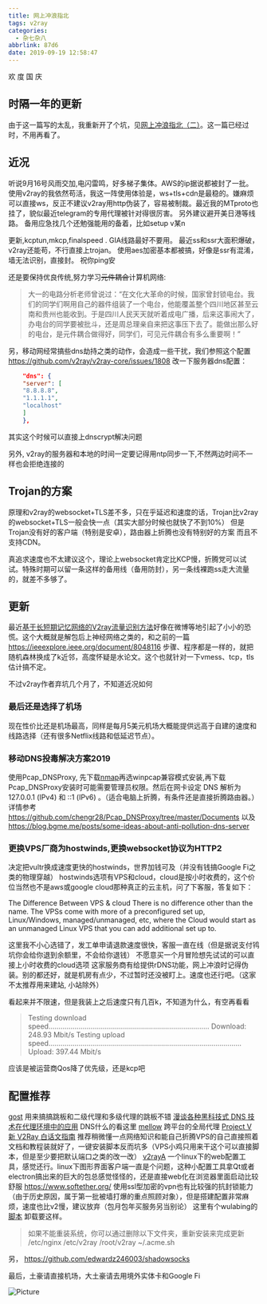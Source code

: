 ```yaml
---
title: 网上冲浪指北
tags: v2ray
categories:
  - 杂七杂八
abbrlink: 87d6
date: 2019-09-19 12:58:47
---
```

欢 度 国 庆
<!-- more -->

## 时隔一年的更新

由于这一篇写的太乱，我重新开了个坑，见[网上冲浪指北（二）](https://zhangjk98.xyz/surfing-the-internet-2/)。这一篇已经过时，不用再看了。

## 近况

听说9月16号风雨交加,电闪雷鸣，好多梯子集体。AWS的ip据说都被封了一批。
使用v2ray的我依然苟活，我这一阵使用体验是，ws+tls+cdn是最稳的。嫌麻烦可以直接ws，反正不建议v2ray用http伪装了，容易被制裁。最近我的MTproto也挂了，貌似最近telegram的专用代理被针对得很厉害。
另外建议避开美日港等线路。
备用应急找几个还勉强能用的备着，比如setup v某n

更新,kcptun,mkcp,finalspeed . GIA线路最好不要用。
最近ss和ssr大面积爆破，v2ray还能苟，不行直接上trojan。
使用aes加密基本都被搞，好像是ssr有混淆，墙无法识别，直接封。
祝你ping安

还是要保持优良传统,努力学习~~元件耦合~~计算机网络:
>大一的电路分析老师曾说过：“在文化大革命的时候，国家曾封锁电台。我们的同学们啊用自己的器件组装了一个电台，他能覆盖整个四川地区甚至云南和贵州也能收到。于是四川人民天天就听着成电广播，后来这事闹大了，办电台的同学要被批斗，还是周总理亲自来把这事压下去了。能做出那么好的电台，是元件耦合做得好，同学们，可见元件耦合有多么重要啊！”

另，移动网经常搞些dns劫持之类的动作，会造成一些干扰，我们参照这个配置
<https://github.com/v2ray/v2ray-core/issues/1808>
改一下服务器dns配置：

```json
    "dns": {
    "server": [
    "8.8.8.8",
    "1.1.1.1",
    "localhost"
    ]
    },
```

其实这个时候可以直接上dnscrypt解决问题

另外, v2ray的服务器和本地的时间一定要记得用ntp同步一下,不然两边时间不一样也会拒绝连接的

## Trojan的方案

原理和v2ray的websocket+TLS差不多，只在乎延迟和速度的话，Trojan比v2ray的websocket+TLS一般会快一点（其实大部分时候也就快了不到10%）
但是Trojan没有好的客户端（特别是安卓），路由器上折腾也没有特别好的方案
而且不支持CDN。

真追求速度也不太建议这个，理论上websocket肯定比KCP慢，折腾党可以试试。特殊时期可以留一条这样的备用线（备用防封），另一条线裸跑ss走大流量的，就差不多够了。

## 更新

最近[基于长短期记忆网络的V2ray流量识别方法](https://files.catbox.moe/vmzj04.pdf)好像在微博等地引起了小小的恐慌。这个大概就是解包后上神经网络之类的，和之前的一篇 <https://ieeexplore.ieee.org/document/8048116> 步骤、程序都是一样的，就把随机森林换成了k近邻，高度怀疑是水论文。这个也就针对一下vmess、tcp，tls估计搞不定。

不过v2ray作者弃坑几个月了，不知道近况如何

### 最后还是选择了机场

现在性价比还是机场最高，同样是每月5美元机场大概能提供远高于自建的速度和线路选择（还有很多Netflix线路和低延迟节点）。

### 移动DNS投毒解决方案2019

使用Pcap_DNSProxy, 先下载[nmap](https://nmap.org/download.html)再选winpcap兼容模式安装,再下载Pcap_DNSProxy安装时可能需要管理员权限。然后在网卡设定 DNS 解析为 127.0.0.1 (IPv4) 和 ::1 (IPv6) 。（适合电脑上折腾，有条件还是直接折腾路由器。）
详情参考<https://github.com/chengr28/Pcap_DNSProxy/tree/master/Documents>
以及<https://blog.bgme.me/posts/some-ideas-about-anti-pollution-dns-server>

### 更换VPS厂商为hostwinds,更换websocket协议为HTTP2

决定把vultr换成速度更快的hostwinds，世界加钱可及（并没有钱搞Google Fi之类的物理穿越）
hostwinds选项有VPS和cloud，cloud是按小时收费的，这个价位当然也不是aws或google cloud那种真正的云主机，问了下客服，答复如下：

The Difference Between VPS & cloud
There is no difference other than the name.
The VPSs come with more of a preconfigured set up, Linux/Windows, managed/unmanaged, etc, where the Cloud would start as an unmanaged Linux VPS that you can add additional set up to.

这里我不小心选错了，发工单申请退款速度很快，客服一直在线（但是据说支付鸨坑你会给你退到余额里，不会给你退钱）
不愿意买一个月冒险想先试试的可以直接上小时收费的cloud选项
这家服务商有给提供rDNS功能，网上冲浪时记得伪装。别的都还好，就是机房有点少，不过暂时还没被盯上。速度也还行吧。（这家不太推荐用来建站, 小站除外）

看起来并不限速，但是我装上之后速度只有几百k，不知道为什么，有空再看看
>Testing download speed................................................................................
Download: 248.93 Mbit/s
Testing upload speed................................................................................................
Upload: 397.44 Mbit/s

应该是被运营商Qos降了优先级，还是kcp吧

## 配置推荐

[gost](https://github.com/ginuerzh/gost) 用来搞搞跳板和二级代理和多级代理的跳板不错
[漫谈各种黑科技式 DNS 技术在代理环境中的应用](https://medium.com/@TachyonDevel/漫谈各种黑科技式-dns-技术在代理环境中的应用-62c50e58cbd0) DNS什么的看这里
[mellow](https://github.com/mellow-io/mellow) 跨平台的全局代理
[Project V](https://www.v2ray.com/) [新 V2Ray 白话文指南](https://guide.v2fly.org/)  推荐稍微懂一点网络知识和能自己折腾VPS的自己直接照着文档和教程装就好了，一键安装脚本反而坑多（VPS小鸡只用来干这个可以直接脚本，但是至少要把默认端口之类的改一改）
[v2rayA](https://github.com/mzz2017/V2RayA) 一个linux下的web配置工具，感觉还行。linux下图形界面客户端一直是个问题，这种小配置工具拿Qt或者electron搞出来的巨大的包总感觉怪怪的，还是直接web化在浏览器里面启动比较舒服
<https://www.softether.org/> 使用ssl型加密的vpn也有比较强的抗封锁能力（由于历史原因，属于第一批被墙打爆的重点照顾对象），但是搭建配置非常麻烦，速度也比v2慢，建议放弃（包月包年买服务另当别论）
这里有个wulabing的[脚本](https://github.com/wulabing/V2Ray_ws-tls_bash_onekey)
卸载要这样。
>如果不能重装系统，你可以通过删除以下文件夹，重新安装来完成更新
/etc/nginx
/etc/v2ray
/root/v2ray
~/.acme.sh

另，
https://github.com/edwardz246003/shadowsocks

最后，土豪请直接机场，大土豪请去用境外实体卡和Google Fi

![Picture](https://raw.githubusercontent.com/Archaeoraptor/image_resources/ImageofBlog/www.png)
